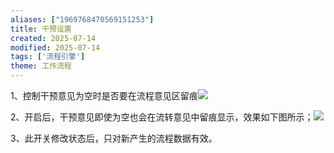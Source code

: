 ```yaml
---
aliases: ["1969768470569151253"]
title: 干预设置
created: 2025-07-14
modified: 2025-07-14
tags: ['流程引擎']
theme: 工作流程
---
```


1、控制干预意见为空时是否要在流程意见区留痕![](c151ddf4f3620f533ddd36c89ae57dfc.jpg)

2、开启后，干预意见即使为空也会在流转意见中留痕显示，效果如下图所示；![](0ef339c4490751d7b7ec6f6214e2b7d0.jpg)

3、此开关修改状态后，只对新产生的流程数据有效。